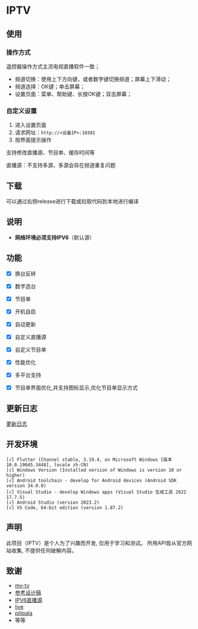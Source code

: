 # IPTV

## 使用

### 操作方式

遥控器操作方式主流电视直播软件一致；

- 频道切换：使用上下方向键，或者数字键切换频道；屏幕上下滑动；
- 频道选择：OK键；单击屏幕；
- 设置页面：菜单、帮助键、长按OK键；双击屏幕；

### 自定义设置

1. 进入设置页面
2. 请求网址：`http://<设备IP>:10381`
3. 按界面提示操作

支持修改直播源、节目单、缓存时间等

直播源：不支持多源，多源会存在频道重复问题

## 下载
可以通过右侧release进行下载或拉取代码到本地进行编译

## 说明
- **网络环境必须支持IPV6**（默认源）

## 功能

- [x] 换台反转
- [x] 数字选台
- [x] 节目单
- [x] 开机自启
- [x] 自动更新
- [x] 自定义直播源
- [x] 自定义节目单
- [x] 性能优化
- [x] 多平台支持
- [x] 节目单界面优化,并支持图标显示,优化节目单显示方式


## 更新日志

[更新日志](./CHANGELOG.md)

## 开发环境

```
[√] Flutter (Channel stable, 3.19.4, on Microsoft Windows [版本 10.0.19045.3448], locale zh-CN)
[√] Windows Version (Installed version of Windows is version 10 or higher)
[√] Android toolchain - develop for Android devices (Android SDK version 34.0.0)
[√] Visual Studio - develop Windows apps (Visual Studio 生成工具 2022 17.7.5)
[√] Android Studio (version 2023.2)
[√] VS Code, 64-bit edition (version 1.87.2)
```

## 声明

此项目（IPTV）是个人为了兴趣而开发, 仅用于学习和测试。 所用API皆从官方网站收集, 不提供任何破解内容。

## 致谢

- [my-tv](https://github.com/lizongying/my-tv)
- [参考设计稿](https://github.com/lizongying/my-tv/issues/594)
- [IPV6直播源](https://github.com/zhumeng11/IPTV)
- [live](https://github.com/fanmingming/live)
- [pilipala](https://github.com/guozhigq/pilipala)
- 等等
